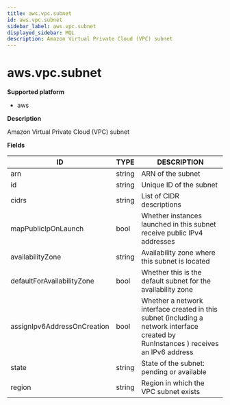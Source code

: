 ```yaml
---
title: aws.vpc.subnet
id: aws.vpc.subnet
sidebar_label: aws.vpc.subnet
displayed_sidebar: MQL
description: Amazon Virtual Private Cloud (VPC) subnet
---
```


# aws.vpc.subnet

**Supported platform**

- aws

**Description**

Amazon Virtual Private Cloud (VPC) subnet

**Fields**

| ID                          | TYPE   | DESCRIPTION                                                                                                                          |
| --------------------------- | ------ | ------------------------------------------------------------------------------------------------------------------------------------ |
| arn                         | string | ARN of the subnet                                                                                                                    |
| id                          | string | Unique ID of the subnet                                                                                                              |
| cidrs                       | string | List of CIDR descriptions                                                                                                            |
| mapPublicIpOnLaunch         | bool   | Whether instances launched in this subnet receive public IPv4 addresses                                                              |
| availabilityZone            | string | Availability zone where this subnet is located                                                                                       |
| defaultForAvailabilityZone  | bool   | Whether this is the default subnet for the availability zone                                                                         |
| assignIpv6AddressOnCreation | bool   | Whether a network interface created in this subnet (including a network interface created by RunInstances ) receives an IPv6 address |
| state                       | string | State of the subnet: pending or available                                                                                            |
| region                      | string | Region in which the VPC subnet exists                                                                                                |
